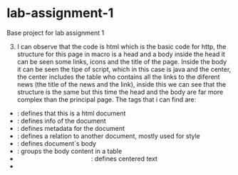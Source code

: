 # lab-assignment-1
Base project for lab assignment 1

3) I can observe that the code is html which is the basic code for http, the structure for this page in macro is a head and a body
inside the head it can be seen some links, icons and the title of the page. 
Inside the body it can be seen the tipe of script, which in this case is java and the center, the center includes the table who contains
all the links to the diferent news (the title of the news and the link), inside this we can see that the structure is the same but this
time the head and the body are far more complex than the principal page.
The tags that i can find are:
- <html>: defines that this is a html document
- <head>: defines info of the document
- <meta>: defines metadata for the document
- <link>: defines a relation to another document, mostly used for style
- <body>: defines document´s body
- <tbody>: groups the body content in a table
- <center>: defines centered text
- <script>: defines a client-side script
- <table>: defines a table
- <tr>: defines a row in the table
- <td>: defines a cell in the table
- <a>: defines hyperlink
- <span>: defines a selection in a document
- <img>: defines an image
  
4) There are 6 items donwloaded in the cloud icon, these are:
- the news.css is a documet in charge of the style and design of the page
- hn.js is a code in charge of the functions, events and interactions
- (index) is the main program of the page
- grayarrow.gif is an image or gif present in the page
- s.gif is an image or gif present in the page
- y18.gif is an image or gif present in the page

5) the "xhr request" is a method used to obtain info and data form a page whithout a complete reload of that page, that means that the
web browser only needs to recharge a part of the data. This request is used when you reload the page and i think that this only aplies for 
pages with a lot of info.

6)


